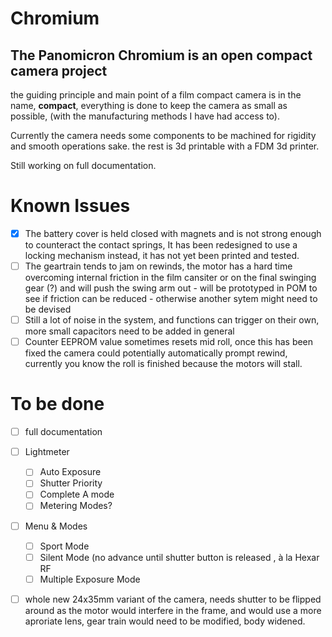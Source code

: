 # Chromium
## The Panomicron Chromium is an open compact camera project
the guiding principle and main point of a film compact camera is in the name, **compact**, everything is done to keep the camera as small as possible, (with the manufacturing methods I have had access to). 

Currently the camera needs some components to be machined for rigidity and smooth operations sake. the rest is 3d printable with a FDM 3d printer.

Still working on full documentation.



# Known Issues
- [x] The battery cover is held closed with magnets and is not strong enough to counteract the contact springs, It has been redesigned to use a locking mechanism instead, it has not yet been printed and tested.
- [ ] The geartrain tends to jam on rewinds, the motor has a hard time overcoming internal friction in the film cansiter or on the final swinging gear (?) and will push the swing arm out - will be prototyped in POM to see if friction can be reduced - otherwise another sytem might need to be devised
- [ ] Still a lot of noise in the system, and functions can trigger on their own, more small capacitors need to be added in general 
- [ ] Counter EEPROM value sometimes resets mid roll, once this has been fixed the camera could potentially automatically prompt rewind, currently you know the roll is finished because the motors will stall.

# To be done

- [ ] full documentation

- [ ] Lightmeter
  - [ ] Auto Exposure
  - [ ] Shutter Priority
  - [ ] Complete A mode
  - [ ] Metering Modes?
 
- [ ] Menu & Modes
  - [ ] Sport Mode
  - [ ] Silent Mode (no advance until shutter button is released , à la Hexar RF
  - [ ] Multiple Exposure Mode
  
- [ ] whole new 24x35mm variant of the camera, needs shutter to be flipped around as the motor would interfere in the frame, and would use a more aproriate lens, gear train would need to be modified, body widened. 
 
